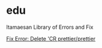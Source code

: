 # edu
Itamaesan Library of Errors and Fix

[Fix Error: Delete 'CR  prettier/prettier](https://github.com/itamaesanorg/edu)
